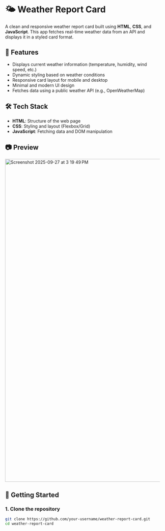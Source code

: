 # 🌤️ Weather Report Card

A clean and responsive weather report card built using **HTML**, **CSS**, and **JavaScript**. This app fetches real-time weather data from an API and displays it in a styled card format.

## 📌 Features

- Displays current weather information (temperature, humidity, wind speed, etc.)
- Dynamic styling based on weather conditions
- Responsive card layout for mobile and desktop
- Minimal and modern UI design
- Fetches data using a public weather API (e.g., OpenWeatherMap)

## 🛠️ Tech Stack

- **HTML**: Structure of the web page
- **CSS**: Styling and layout (Flexbox/Grid)
- **JavaScript**: Fetching data and DOM manipulation


## 📷 Preview

<img width="1680" height="1050" alt="Screenshot 2025-09-27 at 3 19 49 PM" src="https://github.com/user-attachments/assets/f0965e49-e692-4329-a850-f19d1b8861ea" />




## 🚀 Getting Started

### 1. Clone the repository

```bash
git clone https://github.com/your-username/weather-report-card.git
cd weather-report-card
